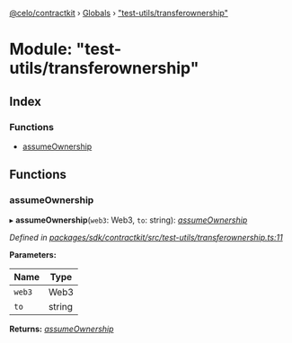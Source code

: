 [@celo/contractkit](../README.md) › [Globals](../globals.md) › ["test-utils/transferownership"](_test_utils_transferownership_.md)

# Module: "test-utils/transferownership"

## Index

### Functions

* [assumeOwnership](_test_utils_transferownership_.md#assumeownership)

## Functions

###  assumeOwnership

▸ **assumeOwnership**(`web3`: Web3, `to`: string): *[assumeOwnership](_test_utils_transferownership_.md#assumeownership)*

*Defined in [packages/sdk/contractkit/src/test-utils/transferownership.ts:11](https://github.com/celo-org/celo-monorepo/blob/master/packages/sdk/contractkit/src/test-utils/transferownership.ts#L11)*

**Parameters:**

Name | Type |
------ | ------ |
`web3` | Web3 |
`to` | string |

**Returns:** *[assumeOwnership](_test_utils_transferownership_.md#assumeownership)*
